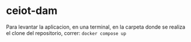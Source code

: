 # ceiot-dam
Para levantar la aplicacion, en una terminal, en la carpeta donde se realiza el clone del repositorio, correr: `docker compose up`
